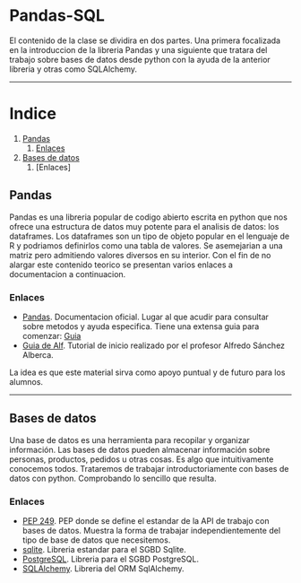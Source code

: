 # Pandas-SQL

El contenido de la clase se dividira en dos partes. Una primera focalizada en la introduccion de la libreria Pandas y una siguiente que tratara del trabajo sobre bases de datos desde python con la ayuda de la anterior libreria y otras como SQLAlchemy.

------

# Indice

1. [Pandas](#Pandas)
    1. [Enlaces](#Enlaces)
3. [Bases de datos](#BasesdeDatos)
    1. [Enlaces] 



## Pandas <a name='Pandas'></a>

Pandas es una libreria popular de codigo abierto escrita en python que nos ofrece una estructura de datos muy potente para el analisis de datos: los dataframes. Los dataframes son un tipo de objeto popular en el lenguaje de R y podriamos definirlos como una tabla de valores. Se asemejarian a una matriz pero admitiendo valores diversos en su interior. Con el fin de no alargar este contenido teorico se presentan varios enlaces a documentacion a continuacion.

### Enlaces <a name='Enlaces'></a>

- [Pandas](https://pandas.pydata.org/). Documentacion oficial. Lugar al que acudir para consultar sobre metodos y ayuda especifica. Tiene una extensa guia para comenzar: [Guia](https://pandas.pydata.org/docs/user_guide/index.html)
- [Guia de Alf](https://aprendeconalf.es/docencia/python/manual/pandas/). Tutorial de inicio realizado por el profesor Alfredo Sánchez Alberca.

La idea es que este material sirva como apoyo puntual y de futuro para los alumnos.

------

## Bases de datos <a name='BasesdeDatos'></a>

Una base de datos es una herramienta para recopilar y organizar información. Las bases de datos pueden almacenar información sobre personas, productos, pedidos u otras cosas. Es algo que intuitivamente conocemos todos. Trataremos de trabajar introductoriamente con bases de datos con python. Comprobando lo sencillo que resulta.

### Enlaces

- [PEP 249](https://www.python.org/dev/peps/pep-0249/). PEP donde se define el estandar de la API de trabajo con bases de datos. Muestra la forma de trabajar independientemente del tipo de base de datos que necesitemos.
- [sqlite](https://docs.python.org/3/library/sqlite3.html). Libreria estandar para el SGBD Sqlite.
- [PostgreSQL](https://pypi.org/project/psycopg2/). Libreria para el SGBD PostgreSQL.
- [SQLAlchemy](https://www.sqlalchemy.org/). Libreria del ORM SqlAlchemy.
